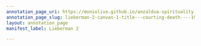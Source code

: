 ```yaml
---
annotation_page_uri: https://moniolivo.github.io/anzaldua-spirituality-recordings/annotations/lieberman-2-canvas-1-title---courting-death----1976--1979---location--box--85---folder--28.json
annotation_page_slug: lieberman-2-canvas-1-title---courting-death----1976--1979---location--box--85---folder--28
layout: annotation_page
manifest_label: Lieberman 2

---
```

